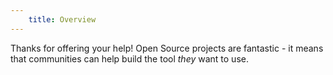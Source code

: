 ```yaml
---
    title: Overview
---
```



Thanks for offering your help! Open Source projects are fantastic - it means that communities can help build the tool *they* want to use. 

